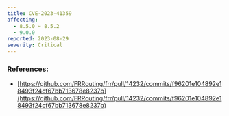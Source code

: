 ```yaml
---
title: CVE-2023-41359
affecting:
  - 8.5.0 ~ 8.5.2
  - 9.0.0
reported: 2023-08-29
severity: Critical
---
```


### References:
- [https://github.com/FRRouting/frr/pull/14232/commits/f96201e104892e18493f24cf67bb713678e8237b](https://github.com/FRRouting/frr/pull/14232/commits/f96201e104892e18493f24cf67bb713678e8237b)
